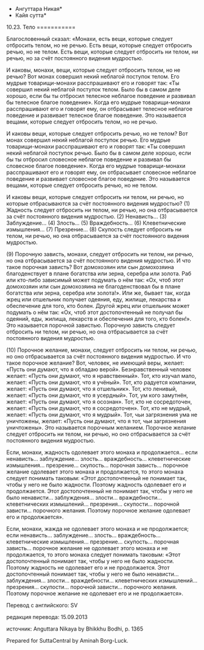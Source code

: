 * Ангуттара Никая*
* Кайя сутта*

10\.23\. Тело
\=\=\=\=\=\=\=\=\=\=\=

Благословенный сказал: «Монахи, есть вещи, которые следует отбросить телом, но не речью\. Есть вещи, которые следует отбросить речью, но не телом\. Есть вещи, которые следует отбросить ни телом, ни речью, но за счёт постоянного видения мудростью\.

И каковы, монахи, вещи, которые следует отбросить телом, но не речью? Вот монах совершил некий неблагой поступок телом\. Его мудрые товарищи\-монахи расспрашивают его и говорят так: «Ты совершил некий неблагой поступок телом\. Было бы в самом деле хорошо, если бы ты отбросил телесное неблагое поведение и развивал бы телесное благое поведение»\. Когда его мудрые товарищи\-монахи расспрашивают его и говорят ему, он отбрасывает телесное неблагое поведение и развивает телесное благое поведение\. Это называется вещами, которые следует отбросить телом, но не речью\.

И каковы вещи, которые следует отбросить речью, но не телом? Вот монах совершил некий неблагой поступок речью\. Его мудрые товарищи\-монахи расспрашивают его и говорят так: «Ты совершил некий неблагой поступок речью\. Было бы в самом деле хорошо, если бы ты отбросил словесное неблагое поведение и развивал бы словесное благое поведение»\. Когда его мудрые товарищи\-монахи расспрашивают его и говорят ему, он отбрасывает словесное неблагое поведение и развивает словесное благое поведение\. Это называется вещами, которые следует отбросить речью, но не телом\.

И каковы вещи, которые следует отбросить ни телом, ни речью, но которые отбрасываются за счёт постоянного видения мудростью? \(1\) Жадность следует отбросить ни телом, ни речью, но она отбрасывается за счёт постоянного видения мудростью\. \(2\) Ненависть… \(3\) Заблуждение… \(4\) Злость… \(5\) Враждебность… \(6\) Клеветнические измышления… \(7\) Презрение… \(8\) Скупость следует отбросить ни телом, ни речью, но она отбрасывается за счёт постоянного видения мудростью\.

\(9\) Порочную зависть, монахи, следует отбросить ни телом, ни речью, но она отбрасывается за счёт постоянного видения мудростью\. И что такое порочная зависть? Вот домохозяин или сын домохозяина благоденствует в плане богатства или зерна, серебра или золота\. Раб или кто\-либо зависимый может подумать о нём так: «Ох, чтоб этот домохозяин или сын домохозяина не благоденствовал бы в плане богатства или зерна, серебра или золота\!»\. Или же, бывает так, когда жрец или отшельник получает одеяния, еду, жилище, лекарства и обеспечение для того, кто болен\. Другой жрец или отшельник может подумать о нём так: «Ох, чтоб этот достопочтенный не получал бы одеяний, еды, жилища, лекарств и обеспечения для того, кто болен\!»\. Это называется порочной завистью\. Порочную зависть следует отбросить ни телом, ни речью, но она отбрасывается за счёт постоянного видения мудростью\.

\(10\) Порочное желание, монахи, следует отбросить ни телом, ни речью, но оно отбрасывается за счёт постоянного видения мудростью\. И что такое порочное желание? Вот, человек, не имеющий веры, желает: «Пусть они думают, что я обладаю верой»\. Безнравственный человек желает: «Пусть они думают, что я нравственный»\. Тот, кто изучал мало, желает: «Пусть они думают, что я учёный»\. Тот, кто радуется компании, желает: «Пусть они думают, что я отшельник»\. Тот, кто ленивый, желает: «Пусть они думают, что я усердный»\. Тот, ум кого замутнён, желает: «Пусть они думают, что я осознан»\. Тот, кто не сосредоточен, желает: «Пусть они думают, что я сосредоточен»\. Тот, кто не мудрый, желает: «Пусть они думают, что я мудрый»\. Тот, чьи загрязнения ума не уничтожены, желает: «Пусть они думают, что я тот, чьи загрязнения уничтожены»\. Это называется порочным желанием\. Порочное желание следует отбросить ни телом, ни речью, но оно отбрасывается за счёт постоянного видения мудростью\.

Если, монахи, жадность одолевает этого монаха и продолжается… если ненависть… заблуждение… злость… враждебность… клеветнические измышления… презрение… скупость… порочная зависть… порочное желание одолевает этого монаха и продолжается, то этого монаха следует понимать таковым: «Этот достопочтенный не понимает так, чтобы у него не было жадности\. Поэтому жадность одолевает его и продолжается\. Этот достопочтенный не понимает так, чтобы у него не было ненависти… заблуждения… злости… враждебности… клеветнических измышлений… презрения… скупости… порочной зависти… порочного желания\. Поэтому порочное желание одолевает его и продолжается»\.

Если, монахи, жажда не одолевает этого монаха и не продолжается; если ненависть… заблуждение… злость… враждебность… клеветнические измышления… презрение… скупость… порочная зависть… порочное желание не одолевает этого монаха и не продолжается, то этого монаха следует понимать таковым: «Этот достопочтенный понимает так, чтобы у него не было жадности\. Поэтому жадность не одолевает его и не продолжается\. Этот достопочтенный понимает так, чтобы у него не было ненависти… заблуждения… злости… враждебности… клеветнических измышлений… презрения… скупости… порочной зависти… порочного желания\. Поэтому порочное желание не одолевает его и не продолжается»\.

Перевод с английского: SV

редакция перевода: 15\.09\.2013

источник: Anguttara Nikaya by Bhikkhu Bodhi, p\. 1365

Prepared for SuttaCentral by Aminah Borg\-Luck\.